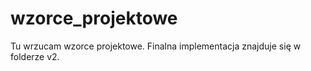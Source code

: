# wzorce_projektowe
Tu wrzucam wzorce projektowe.
Finalna implementacja znajduje się w folderze v2.
